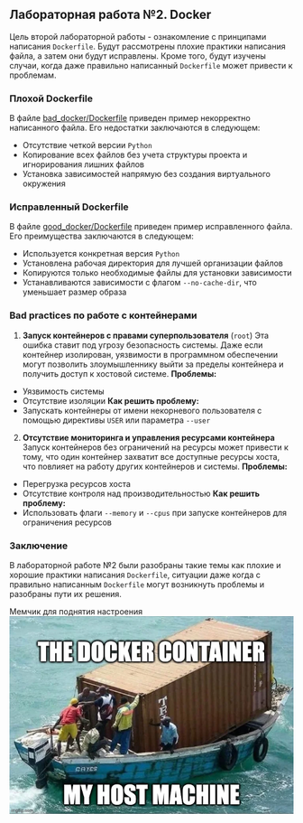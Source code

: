 ## Лабораторная работа №2. Docker
Цель второй лабораторной работы - ознакомление с принципами написания `Dockerfile`. Будут рассмотрены плохие практики написания файла, а затем они будут исправлены. Кроме того, будут изучены случаи, когда даже правильно написанный `Dockerfile` может привести к проблемам.

### Плохой Dockerfile
В файле [bad_docker/Dockerfile](https://github.com/VaniaGalimzianov/Cloud-Labs/blob/main/lab2/bad_docker/Dockerfile) приведен пример некорректно написанного файла. Его недостатки заключаются в следующем:
* Отсутствие четкой версии `Python`
* Копирование всех файлов без учета структуры проекта и игнорирования лишних файлов
* Установка зависимостей напрямую без создания виртуального окружения

### Исправленный Dockerfile
В файле [good_docker/Dockerfile](https://github.com/VaniaGalimzianov/Cloud-Labs/blob/main/lab2/good_docker/Dockerfile) приведен пример исправленного файла. Его преимущества заключаются в следующем:
* Используется конкретная версия `Python`
* Установлена рабочая директория для лучшей организации файлов
* Копируются только необходимые файлы для установки зависимости
* Устанавливаются зависимости с флагом `--no-cache-dir`, что уменьшает размер образа

### Bad practices по работе с контейнерами
1. **Запуск контейнеров с правами суперпользователя** (`root`)
Эта ошибка ставит под угрозу безопасность системы. Даже если контейнер изолирован, уязвимости в программном обеспечении могут позволить злоумышленнику выйти за пределы контейнера и получить доступ к хостовой системе.
**Проблемы:**
* Уязвимость системы
* Отсутствие изоляции
**Как решить проблему:**
* Запускать контейнеры от имени некорневого пользователя с помощью директивы `USER` или параметра `--user`

2. **Отсутствие мониторинга и управления ресурсами контейнера**
Запуск контейнеров без ограничений на ресурсы может привести к тому, что один контейнер захватит все доступные ресурсы хоста, что повлияет на работу других контейнеров и системы.
**Проблемы:**
* Перегрузка ресурсов хоста
* Отсутствие контроля над производительностью
**Как решить проблему:**
* Использовать флаги `--memory` и `--cpus` при запуске контейнеров для ограничения ресурсов

### Заключение
В лабораторной работе №2 были разобраны такие темы как плохие и хорошие практики написания `Dockerfile`, ситуации даже когда с правильно написанным `Dockerfile` могут возникнуть проблемы и разобраны пути их решения.

Мемчик для поднятия настроения
![Мемчьк](https://github.com/VaniaGalimzianov/Cloud-Labs/blob/main/lab2/docker_mem.webp)
